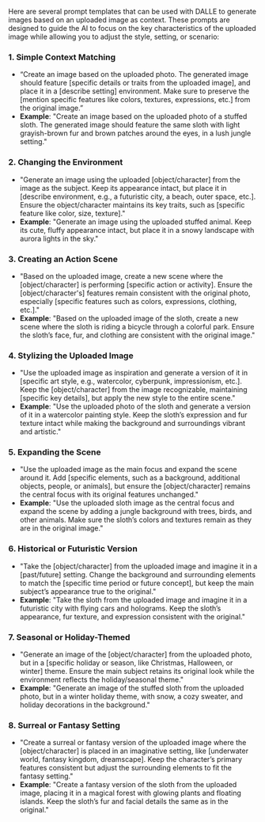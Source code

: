 Here are several prompt templates that can be used with DALLE to generate images based on an uploaded image as context. These prompts are designed to guide the AI to focus on the key characteristics of the uploaded image while allowing you to adjust the style, setting, or scenario:

### 1. Simple Context Matching

- “Create an image based on the uploaded photo. The generated image should feature \[specific details or traits from the uploaded image], and place it in a \[describe setting] environment. Make sure to preserve the \[mention specific features like colors, textures, expressions, etc.] from the original image.”
- **Example**: "Create an image based on the uploaded photo of a stuffed sloth. The generated image should feature the same sloth with light grayish-brown fur and brown patches around the eyes, in a lush jungle setting."

### 2. Changing the Environment

- "Generate an image using the uploaded \[object/character] from the image as the subject. Keep its appearance intact, but place it in \[describe environment, e.g., a futuristic city, a beach, outer space, etc.]. Ensure the object/character maintains its key traits, such as \[specific feature like color, size, texture]."
- **Example**: "Generate an image using the uploaded stuffed animal. Keep its cute, fluffy appearance intact, but place it in a snowy landscape with aurora lights in the sky."

### 3. Creating an Action Scene

- "Based on the uploaded image, create a new scene where the \[object/character] is performing \[specific action or activity]. Ensure the \[object/character's] features remain consistent with the original photo, especially \[specific features such as colors, expressions, clothing, etc.]."
- **Example**: "Based on the uploaded image of the sloth, create a new scene where the sloth is riding a bicycle through a colorful park. Ensure the sloth’s face, fur, and clothing are consistent with the original image."

### 4. Stylizing the Uploaded Image

- "Use the uploaded image as inspiration and generate a version of it in \[specific art style, e.g., watercolor, cyberpunk, impressionism, etc.]. Keep the \[object/character] from the image recognizable, maintaining \[specific key details], but apply the new style to the entire scene."
- **Example**: "Use the uploaded photo of the sloth and generate a version of it in a watercolor painting style. Keep the sloth’s expression and fur texture intact while making the background and surroundings vibrant and artistic."

### 5. Expanding the Scene

- "Use the uploaded image as the main focus and expand the scene around it. Add \[specific elements, such as a background, additional objects, people, or animals], but ensure the \[object/character] remains the central focus with its original features unchanged."
- **Example**: "Use the uploaded sloth image as the central focus and expand the scene by adding a jungle background with trees, birds, and other animals. Make sure the sloth’s colors and textures remain as they are in the original image."

### 6. Historical or Futuristic Version

- "Take the \[object/character] from the uploaded image and imagine it in a \[past/future] setting. Change the background and surrounding elements to match the \[specific time period or future concept], but keep the main subject’s appearance true to the original."
- **Example**: "Take the sloth from the uploaded image and imagine it in a futuristic city with flying cars and holograms. Keep the sloth’s appearance, fur texture, and expression consistent with the original."

### 7. Seasonal or Holiday-Themed

- "Generate an image of the \[object/character] from the uploaded photo, but in a \[specific holiday or season, like Christmas, Halloween, or winter] theme. Ensure the main subject retains its original look while the environment reflects the holiday/seasonal theme."
- **Example**: "Generate an image of the stuffed sloth from the uploaded photo, but in a winter holiday theme, with snow, a cozy sweater, and holiday decorations in the background."

### 8. Surreal or Fantasy Setting

- "Create a surreal or fantasy version of the uploaded image where the \[object/character] is placed in an imaginative setting, like \[underwater world, fantasy kingdom, dreamscape]. Keep the character’s primary features consistent but adjust the surrounding elements to fit the fantasy setting."
- **Example**: "Create a fantasy version of the sloth from the uploaded image, placing it in a magical forest with glowing plants and floating islands. Keep the sloth’s fur and facial details the same as in the original."






